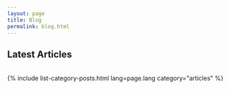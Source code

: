 ```yaml
---
layout: page
title: Blog
permalink: blog.html
---
```


<h2>Latest Articles</h2>
<div>&nbsp;</div>
{% include list-category-posts.html lang=page.lang category="articles" %}

